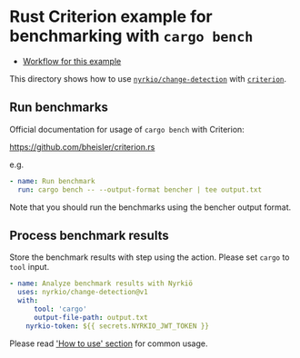 # Rust Criterion example for benchmarking with `cargo bench`

-   [Workflow for this example](../../.github/workflows/criterion-rs.yml)

This directory shows how to use [`nyrkio/change-detection`](https://github.com/nyrkio/change-detection)
with [`criterion`](https://github.com/bheisler/criterion.rs).

## Run benchmarks

Official documentation for usage of `cargo bench` with Criterion:

https://github.com/bheisler/criterion.rs

e.g.

```yaml
- name: Run benchmark
  run: cargo bench -- --output-format bencher | tee output.txt
```

Note that you should run the benchmarks using the bencher output format.


## Process benchmark results

Store the benchmark results with step using the action. Please set `cargo` to `tool` input.

```yaml
- name: Analyze benchmark results with Nyrkiö
  uses: nyrkio/change-detection@v1
  with:
      tool: 'cargo'
      output-file-path: output.txt
    nyrkio-token: ${{ secrets.NYRKIO_JWT_TOKEN }}
```

Please read ['How to use' section](https://github.com/nyrkio/change-detection#how-to-use) for common usage.
